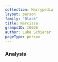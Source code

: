 ```yaml
---
collection: Harrypedia
layout: person
family: "Black"
title: Narcissa
grampsID: I0036
author: Luke Schierer
pageType: person
---
```


### Analysis

